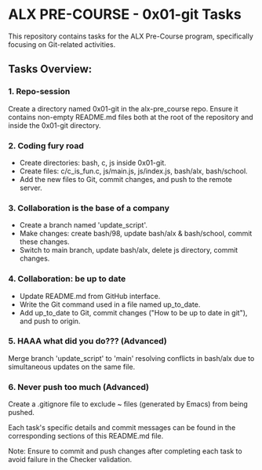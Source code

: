 # ALX PRE-COURSE - 0x01-git Tasks

This repository contains tasks for the ALX Pre-Course program, specifically focusing on Git-related activities.

## Tasks Overview:

### 1. Repo-session

Create a directory named 0x01-git in the alx-pre_course repo. Ensure it contains non-empty README.md files both at the root of the repository and inside the 0x01-git directory.

### 2. Coding fury road

- Create directories: bash, c, js inside 0x01-git.
- Create files: c/c_is_fun.c, js/main.js, js/index.js, bash/alx, bash/school.
- Add the new files to Git, commit changes, and push to the remote server.

### 3. Collaboration is the base of a company

- Create a branch named 'update_script'.
- Make changes: create bash/98, update bash/alx & bash/school, commit these changes.
- Switch to main branch, update bash/alx, delete js directory, commit changes.

### 4. Collaboration: be up to date

- Update README.md from GitHub interface.
- Write the Git command used in a file named up_to_date.
- Add up_to_date to Git, commit changes ("How to be up to date in git"), and push to origin.

### 5. HAAA what did you do??? (Advanced)

Merge branch 'update_script' to 'main' resolving conflicts in bash/alx due to simultaneous updates on the same file.

### 6. Never push too much (Advanced)

Create a .gitignore file to exclude ~ files (generated by Emacs) from being pushed.

Each task's specific details and commit messages can be found in the corresponding sections of this README.md file.

Note: Ensure to commit and push changes after completing each task to avoid failure in the Checker validation.

